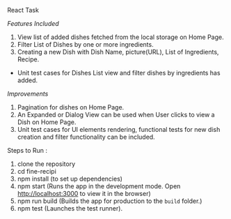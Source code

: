 
React Task

*Features Included*
 1. View list of added dishes fetched from the local storage on Home Page.
 2. Filter List of Dishes by one or more ingredients.
 3. Creating a new Dish with Dish Name, picture(URL), List of Ingredients, Recipe.
 
 - Unit test cases for Dishes List view and filter dishes by ingredients has added.
 
*Improvements*
 1. Pagination for dishes on Home Page.
 2. An Expanded or Dialog View can be used when User clicks to view a Dish on Home Page.
 3. Unit test cases for UI elements rendering, functional tests for new dish creation and filter functionality can be included.
 
 
Steps to Run : 

1. clone the repository
2. cd fine-recipi
3. npm install (to set up dependencies)
4. npm start (Runs the app in the development mode. Open [http://localhost:3000](http://localhost:3000) to view it in the browser)
5. npm run build (Builds the app for production to the `build` folder.\)
6. npm test (Launches the test runner).
